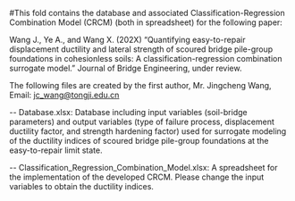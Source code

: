 #This fold contains the database and associated Classification-Regression Combination Model (CRCM) (both in spreadsheet) for the following paper:

Wang J., Ye A., and Wang X. (202X) “Quantifying easy-to-repair displacement ductility and lateral strength of scoured bridge pile-group foundations in cohesionless soils: A classification-regression combination surrogate model.” Journal of Bridge Engineering, under review.

The following files are created by the first author, Mr. Jingcheng Wang, Email: jc_wang@tongji.edu.cn

-- Database.xlsx: Database including input variables (soil-bridge parameters) and output variables (type of failure process, displacement ductility factor, and strength hardening factor) used for surrogate modeling of the ductility indices of scoured bridge pile-group foundations at the easy-to-repair limit state.

-- Classification_Regression_Combination_Model.xlsx: A spreadsheet for the implementation of the developed CRCM. Please change the input variables to obtain the ductility indices.
